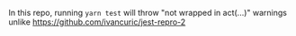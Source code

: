 In this repo, running `yarn test` will throw "not wrapped in act(...)" warnings unlike https://github.com/ivancuric/jest-repro-2
